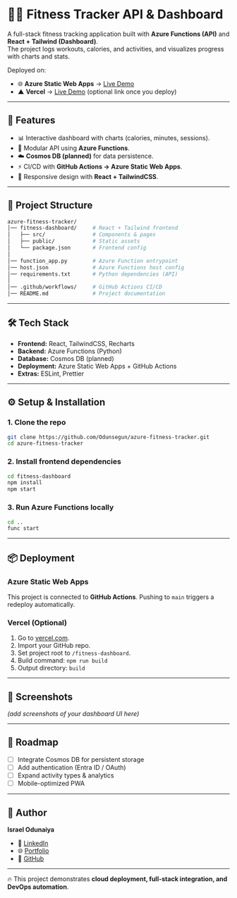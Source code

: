 # 🏋️‍♂️ Fitness Tracker API & Dashboard

A full-stack fitness tracking application built with **Azure Functions (API)** and **React + Tailwind (Dashboard)**.  
The project logs workouts, calories, and activities, and visualizes progress with charts and stats.  

Deployed on:  
- 🌐 **Azure Static Web Apps** → [Live Demo](#)  
- ▲ **Vercel** → [Live Demo](#) (optional link once you deploy)  

---

## 🚀 Features
- 📊 Interactive dashboard with charts (calories, minutes, sessions).  
- 🧩 Modular API using **Azure Functions**.  
- ☁️ **Cosmos DB (planned)** for data persistence.  
- ⚡ CI/CD with **GitHub Actions → Azure Static Web Apps**.  
- 🎨 Responsive design with **React + TailwindCSS**.  

---

## 📂 Project Structure
```bash
azure-fitness-tracker/
│── fitness-dashboard/     # React + Tailwind frontend
│   ├── src/               # Components & pages
│   ├── public/            # Static assets
│   └── package.json       # Frontend config
│
│── function_app.py        # Azure Function entrypoint
│── host.json              # Azure Functions host config
│── requirements.txt       # Python dependencies (API)
│
│── .github/workflows/     # GitHub Actions CI/CD
│── README.md              # Project documentation
```

---

## 🛠️ Tech Stack
- **Frontend:** React, TailwindCSS, Recharts  
- **Backend:** Azure Functions (Python)  
- **Database:** Cosmos DB (planned)  
- **Deployment:** Azure Static Web Apps + GitHub Actions  
- **Extras:** ESLint, Prettier  

---

## ⚙️ Setup & Installation

### 1. Clone the repo
```bash
git clone https://github.com/Odunsegun/azure-fitness-tracker.git
cd azure-fitness-tracker
```

### 2. Install frontend dependencies
```bash
cd fitness-dashboard
npm install
npm start
```

### 3. Run Azure Functions locally
```bash
cd ..
func start
```

---

## 📦 Deployment

### Azure Static Web Apps
This project is connected to **GitHub Actions**. Pushing to `main` triggers a redeploy automatically.

### Vercel (Optional)
1. Go to [vercel.com](https://vercel.com).  
2. Import your GitHub repo.  
3. Set project root to `/fitness-dashboard`.  
4. Build command: `npm run build`  
5. Output directory: `build`  

---

## 📸 Screenshots  
*(add screenshots of your dashboard UI here)*  

---

## 📌 Roadmap
- [ ] Integrate Cosmos DB for persistent storage  
- [ ] Add authentication (Entra ID / OAuth)  
- [ ] Expand activity types & analytics  
- [ ] Mobile-optimized PWA  

---

## 👤 Author
**Israel Odunaiya**  
- 💼 [LinkedIn](#)  
- 🌐 [Portfolio](#)  
- 🐙 [GitHub](https://github.com/Odunsegun)  

---

🔥 This project demonstrates **cloud deployment, full-stack integration, and DevOps automation**.
